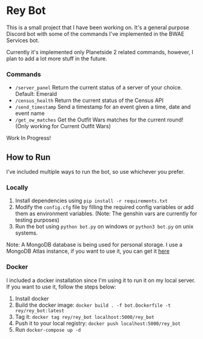 # Rey Bot
This is a small project that I have been working on. 
It's a general purpose Discord bot with some of the commands I've implemented in the BWAE Services bot.

Currently it's implemented only Planetside 2 related commands, however, I plan to add a lot more stuff in the future.

### Commands

- `/server_panel` Return the current status of a server of your choice. Default: Emerald
- `/census_health` Return the current status of the Census API
- `/send_timestamp` Send a timestamp for an event given a time, date and event name
- `/get_ow_matches` Get the Outfit Wars matches for the current round! (Only working for Current Outfit Wars)

Work In Progress!

## How to Run
I've included multiple ways to run the bot, so use whichever you prefer.
### Locally
1. Install dependencies using `pip install -r requirements.txt`
2. Modify the `config.cfg` file by filling the required config variables or add them as environment variables.
(Note: The genshin vars are currently for testing purposes)
3. Run the bot using `python bot.py` on windows or `python3 bot.py` on unix systems.

Note: A MongoDB database is being used for personal storage. I use a MongoDB Atlas instance, if you want to use it, you can get it [here](https://www.mongodb.com/en/atlas/database)

### Docker
I included a docker installation since I'm using it to run it on my local server. If you want to use it, follow the steps below:
1. Install docker
2. Build the docker image: `docker build . -f bot.Dockerfile -t rey/rey_bot:latest`
3. Tag it: `docker tag rey/rey_bot localhost:5000/rey_bot`
4. Push it to your local registry: `docker push localhost:5000/rey_bot`
5. Run `docker-compose up -d`
